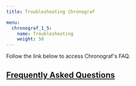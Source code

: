 ```yaml
---
title: Troubleshooting Chronograf

menu:
  chronograf_1_5:
    name: Troubleshooting
    weight: 50
---
```


Follow the link below to access Chronograf's FAQ.

## [Frequently Asked Questions](/chronograf/v1.5/troubleshooting/frequently-asked-questions/)
